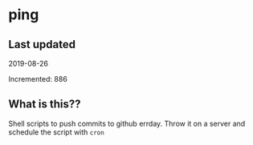 # ping

## Last updated
2019-08-26

Incremented: 886

## What is this??
Shell scripts to push commits to github errday. Throw it on a server and schedule the script with `cron`
